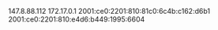 147.8.88.112 172.17.0.1 2001:ce0:2201:810:81c0:6c4b:c162:d6b1 2001:ce0:2201:810:e4d6:b449:1995:6604
